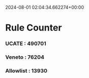 2024-08-01 02:04:34.662274+00:00
# Rule Counter 
 ### UCATE : 490701

 ### Veneto : 76204

 ### Allowlist : 13930